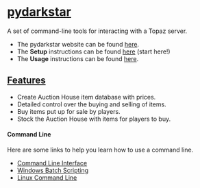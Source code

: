 # [pydarkstar][ghWeb]

A set of command-line tools for interacting with a Topaz server.

* The pydarkstar website can be found [here][ghWeb].
* The **Setup** instructions can be found [here][ghSet] (start here!)
* The **Usage** instructions can be found [here][ghUse].

## [Features][ghWeb]

* Create Auction House item database with prices.
* Detailed control over the buying and selling of items.
* Buy items put up for sale by players.
* Stock the Auction House with items for players to buy.

#### Command Line

Here are some links to help you learn how to use a command line.

* [Command Line Interface][clAll]
* [Windows Batch Scripting][clWin]
* [Linux Command Line][clLin]

[clAll]: https://en.wikipedia.org/wiki/Command-line_interface
[clWin]: https://en.wikibooks.org/wiki/Windows_Batch_Scripting
[clLin]: https://en.wikibooks.org/wiki/Linux_For_Newbies/Command_Line
[ghWeb]: http://adamgagorik.github.io/pydarkstar
[ghSet]: http://adamgagorik.github.io/pydarkstar/generated/setup.html
[ghUse]: http://adamgagorik.github.io/pydarkstar/generated/usage.html

